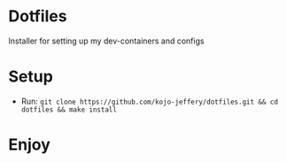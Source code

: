 # Dotfiles

Installer for setting up my dev-containers and configs

# Setup

* Run: `git clone https://github.com/kojo-jeffery/dotfiles.git && cd dotfiles && make install`

# Enjoy
